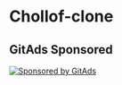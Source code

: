 # Chollof-clone

<!-- GitAds-Verify: 9UDGLI5HTRWXR43ZNUO179KW4S3N4XMG -->
## GitAds Sponsored
[![Sponsored by GitAds](https://gitads.dev/v1/ad-serve?source=kengoon/chollof-clone@github)](https://gitads.dev/v1/ad-track?source=kengoon/chollof-clone@github)


